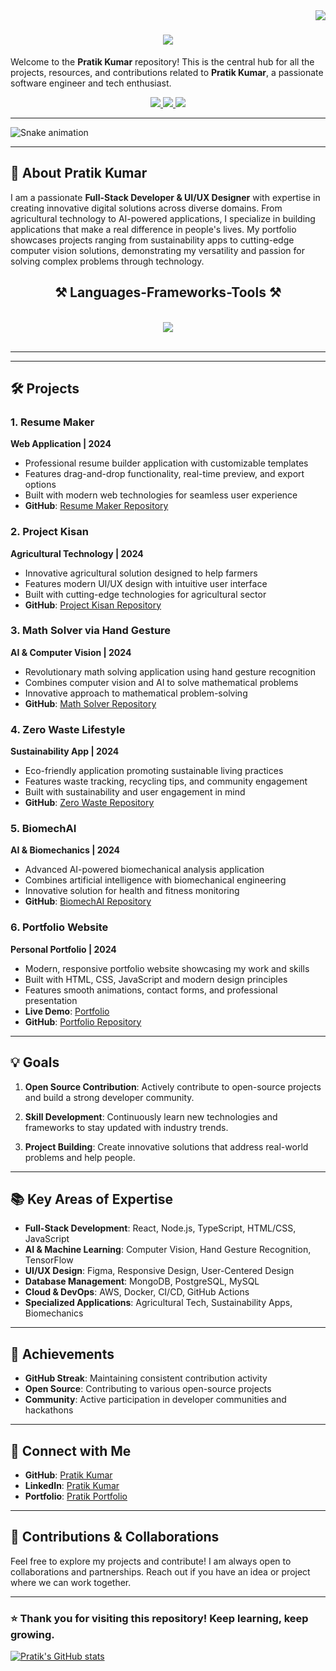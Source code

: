 <img align="right" src="https://visitor-badge.laobi.icu/badge?page_id=pratikkumar.pratikkumar" />

<h1 align="center">
    <img src="https://readme-typing-svg.herokuapp.com/?font=Righteous&size=35&center=true&vCenter=true&width=500&height=70&duration=4000&lines=Hi+There!+👋;+I'm+Pratik+Kumar!;" />
</h1>

Welcome to the **Pratik Kumar** repository! This is the central hub for all the projects, resources, and contributions related to **Pratik Kumar**, a passionate software engineer and tech enthusiast.
 
<div align="center"> 
  <a href="mailto:pratik2002singh@gmail.com">
    <img src="https://img.shields.io/badge/Gmail-333333?style=for-the-badge&logo=gmail&logoColor=red" />
  </a>
  <a href="https://www.linkedin.com/in/yashraj-borgave-01110b322" target="_blank">
    <img src="https://img.shields.io/badge/LinkedIn-0077B5?style=for-the-badge&logo=linkedin&logoColor=white" target="_blank" />
  </a>
  <a href="https://prateeeek7.github.io/Pratik-Portfolio/" target="_blank">
    <img src="https://img.shields.io/badge/Portfolio-FF5722?style=for-the-badge&logo=todoist&logoColor=white" target="_blank" />
  </a>
</div>

---
![Snake animation](https://github.com/Prateeeek7/Prateeeek7/blob/dist/github-snake.svg)

---

## 📌 About Pratik Kumar

I am a passionate **Full-Stack Developer & UI/UX Designer** with expertise in creating innovative digital solutions across diverse domains. From agricultural technology to AI-powered applications, I specialize in building applications that make a real difference in people's lives. My portfolio showcases projects ranging from sustainability apps to cutting-edge computer vision solutions, demonstrating my versatility and passion for solving complex problems through technology.

<h2 align="center">⚒️ Languages-Frameworks-Tools ⚒️</h2>
<br/>
<div align="center">
    <img src="https://skillicons.dev/icons?i=html,css,js,react,nodejs,python,typescript,tailwind,figma,git,github,aws,docker,mongodb,postgresql,opencv,tensorflow" />
</div>

<br/>
<hr/>

---

## 🛠️ Projects

### 1. **Resume Maker**
**Web Application | 2024**
- Professional resume builder application with customizable templates
- Features drag-and-drop functionality, real-time preview, and export options
- Built with modern web technologies for seamless user experience
- **GitHub**: [Resume Maker Repository](https://github.com/pratikkumar/Resume_maker)

### 2. **Project Kisan**
**Agricultural Technology | 2024**
- Innovative agricultural solution designed to help farmers
- Features modern UI/UX design with intuitive user interface
- Built with cutting-edge technologies for agricultural sector
- **GitHub**: [Project Kisan Repository](https://github.com/pratikkumar/Project_kisan)

### 3. **Math Solver via Hand Gesture**
**AI & Computer Vision | 2024**
- Revolutionary math solving application using hand gesture recognition
- Combines computer vision and AI to solve mathematical problems
- Innovative approach to mathematical problem-solving
- **GitHub**: [Math Solver Repository](https://github.com/pratikkumar/Math-Solver-via-hand-gesture)

### 4. **Zero Waste Lifestyle**
**Sustainability App | 2024**
- Eco-friendly application promoting sustainable living practices
- Features waste tracking, recycling tips, and community engagement
- Built with sustainability and user engagement in mind
- **GitHub**: [Zero Waste Repository](https://github.com/pratikkumar/Zero-Waste-Lifestyle)

### 5. **BiomechAI**
**AI & Biomechanics | 2024**
- Advanced AI-powered biomechanical analysis application
- Combines artificial intelligence with biomechanical engineering
- Innovative solution for health and fitness monitoring
- **GitHub**: [BiomechAI Repository](https://github.com/pratikkumar/BiomechAI)

### 6. **Portfolio Website**
**Personal Portfolio | 2024**
- Modern, responsive portfolio website showcasing my work and skills
- Built with HTML, CSS, JavaScript and modern design principles
- Features smooth animations, contact forms, and professional presentation
- **Live Demo**: [Portfolio](https://prateeeek7.github.io/Pratik-Portfolio/)
- **GitHub**: [Portfolio Repository](https://github.com/pratikkumar/Portfolio)

---

## 💡 Goals

1. **Open Source Contribution**: Actively contribute to open-source projects and build a strong developer community.
   
2. **Skill Development**: Continuously learn new technologies and frameworks to stay updated with industry trends.
   
3. **Project Building**: Create innovative solutions that address real-world problems and help people.

---

## 📚 Key Areas of Expertise

- **Full-Stack Development**: React, Node.js, TypeScript, HTML/CSS, JavaScript
- **AI & Machine Learning**: Computer Vision, Hand Gesture Recognition, TensorFlow
- **UI/UX Design**: Figma, Responsive Design, User-Centered Design
- **Database Management**: MongoDB, PostgreSQL, MySQL
- **Cloud & DevOps**: AWS, Docker, CI/CD, GitHub Actions
- **Specialized Applications**: Agricultural Tech, Sustainability Apps, Biomechanics

---

## 🎯 Achievements

- **GitHub Streak**: Maintaining consistent contribution activity
- **Open Source**: Contributing to various open-source projects
- **Community**: Active participation in developer communities and hackathons

---

## 🔗 Connect with Me
- **GitHub**: [Pratik Kumar](https://github.com/Prateeeek7)
- **LinkedIn**: [Pratik Kumar](https://www.linkedin.com/in/pratik-kumar-198172186?)
- **Portfolio**: [Pratik Portfolio](https://prateeeek7.github.io/Pratik-Portfolio/)

---

## 🤝 Contributions & Collaborations

Feel free to explore my projects and contribute! I am always open to collaborations and partnerships. Reach out if you have an idea or project where we can work together.

---

### ⭐ Thank you for visiting this repository! Keep learning, keep growing.

[![Pratik's GitHub stats](https://github-readme-stats.vercel.app/api?username=Prateeeek7)](https://github.com/prateeeek7/github-readme-stats)
